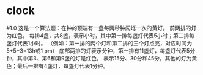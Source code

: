 # clock
#1.0
这是一个算法题：在钟的顶端有一盏每两秒钟闪烁一次的黄灯。 前两排的灯为红色，
每排4盏，共8盏，表示小时，其中第一排每盏灯代表5小时；第二排每盏灯代表1小时。
（例如：第一排的两个灯和第二排的三个灯点亮，对应时间为5+5+3=13h或1 pm） 
底部两排的灯表示分钟，第一排有11盏灯，每盏灯代表5分钟，其中第3、第6和第9盏的灯是红色，
表示15分、30分和45分，其他的灯为黄色；最后一排有4盏灯，每盏灯代表1分钟。
